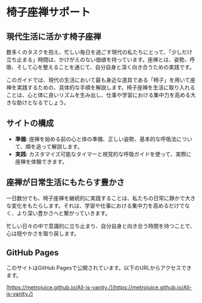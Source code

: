 # 椅子座禅サポート

## 現代生活に活かす椅子座禅
数多くのタスクを抱え、忙しい毎日を過ごす現代の私たちにとって、「少しだけ立ち止まる」時間は、かけがえのない価値を持っています。座禅とは、姿勢、呼吸、そして心を整えることを通じて、自分自身と深く向き合うための実践です。

このガイドでは、現代の生活において最も身近な道具である「椅子」を用いて座禅を実践するための、具体的な手順を解説します。椅子座禅を生活に取り入れることは、心と体に良いリズムを生み出し、仕事や学習における集中力を高める大きな助けとなるでしょう。

## サイトの構成
- **準備:** 座禅を始める前の心と体の準備、正しい姿勢、基本的な呼吸法について、順を追って解説します。
- **実践:** カスタマイズ可能なタイマーと視覚的な呼吸ガイドを使って、実際に座禅を体験できます。

## 座禅が日常生活にもたらす豊かさ
一日数分でも、椅子座禅を継続的に実践することは、私たちの日常に静かで大きな変化をもたらします。それは、学習や仕事における集中力を高めるだけでなく、より深い豊かさへと繋がっていきます。

忙しい日々の中で意識的に立ち止まり、自分自身と向き合う時間を持つことで、心は穏やかさを取り戻します。

## GitHub Pages
このサイトはGitHub Pagesで公開されています。以下のURLからアクセスできます。

[https://metrojuice.github.io/All-is-vanity./](https://metrojuice.github.io/All-is-vanity./)
